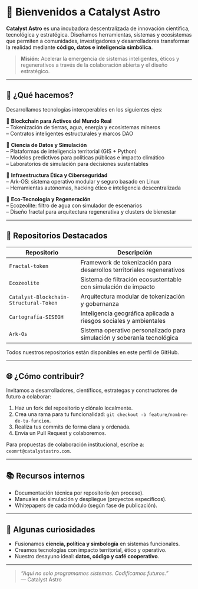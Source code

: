 # 👋 Bienvenidos a Catalyst Astro

**Catalyst Astro** es una incubadora descentralizada de innovación científica, tecnológica y estratégica. Diseñamos herramientas, sistemas y ecosistemas que permiten a comunidades, investigadores y desarrolladores transformar la realidad mediante **código, datos e inteligencia simbólica**.

> **Misión:** Acelerar la emergencia de sistemas inteligentes, éticos y regenerativos a través de la colaboración abierta y el diseño estratégico.

---

## 🧭 ¿Qué hacemos?

Desarrollamos tecnologías interoperables en los siguientes ejes:

🚀 **Blockchain para Activos del Mundo Real**  
– Tokenización de tierras, agua, energía y ecosistemas mineros  
– Contratos inteligentes estructurales y marcos DAO  

🧠 **Ciencia de Datos y Simulación**  
– Plataformas de inteligencia territorial (GIS + Python)  
– Modelos predictivos para políticas públicas e impacto climático  
– Laboratorios de simulación para decisiones sustentables  

🔐 **Infraestructura Ética y Ciberseguridad**  
– Ark-OS: sistema operativo modular y seguro basado en Linux  
– Herramientas autónomas, hacking ético e inteligencia descentralizada  

🌿 **Eco-Tecnología y Regeneración**  
– Ecozeolite: filtro de agua con simulador de escenarios  
– Diseño fractal para arquitectura regenerativa y clusters de bienestar  

---

## 🧩 Repositorios Destacados

| Repositorio | Descripción |
|-------------|-------------|
| `Fractal-token` | Framework de tokenización para desarrollos territoriales regenerativos |
| `Ecozeolite` | Sistema de filtración ecosustentable con simulación de impacto |
| `Catalyst-Blockchain-Structural-Token` | Arquitectura modular de tokenización y gobernanza |
| `Cartografía-SISEGH` | Inteligencia geográfica aplicada a riesgos sociales y ambientales |
| `Ark-Os` | Sistema operativo personalizado para simulación y soberanía tecnológica |

Todos nuestros repositorios están disponibles en este perfil de GitHub.

---

## 🌐 ¿Cómo contribuir?

Invitamos a desarrolladores, científicos, estrategas y constructores de futuro a colaborar:

1. Haz un fork del repositorio y clónalo localmente.  
2. Crea una rama para tu funcionalidad: `git checkout -b feature/nombre-de-tu-funcion`.  
3. Realiza tus commits de forma clara y ordenada.  
4. Envía un Pull Request y colaboremos.

Para propuestas de colaboración institucional, escribe a: `ceomrt@catalystastro.com`.

---

## 📚 Recursos internos

- Documentación técnica por repositorio (en proceso).
- Manuales de simulación y despliegue (proyectos específicos).
- Whitepapers de cada módulo (según fase de publicación).

---

## 🧙 Algunas curiosidades

- Fusionamos **ciencia, política y simbología** en sistemas funcionales.  
- Creamos tecnologías con impacto territorial, ético y operativo.  
- Nuestro desayuno ideal: **datos, código y café cooperativo**.

---

> *“Aquí no solo programamos sistemas. Codificamos futuros.”*  
— Catalyst Astro
